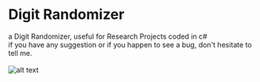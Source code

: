 # Digit Randomizer
a Digit Randomizer, useful for Research Projects coded in c# </br>
if you have any suggestion or if you happen to see a bug, don't hesitate to tell me. </br></br>
![alt text](https://raw.githubusercontent.com/mzbcracker/Randomizer/master/Randomizer.png)
